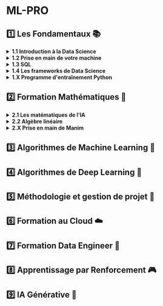 # ML-PRO

## 1️⃣ **Les Fondamentaux** 📚

<details>
<summary><b>1.1 Introduction à la Data Science</b></summary>

- Variables continues et discètes, analyse univariée et multivariée
- Introduction aux test d'hypothèses
- Pipeline de développement d'un modèle
- Preprocessing : encoding, normalisation, feature engineering, outliers, nan, feature selection
- Modélisation : types de modèles, frameworks, entraînement, réglage des hyperparamètres
- Evaluation : métriques, underfitting et overfitting, validation croisée, intervalles de confiance
- Projets : [bank churn](https://github.com/bryantchakote/mlpro-classification-bank-churn-2025), prix de l'immobilier (liens Kaggle : [bank churn](https://www.kaggle.com/competitions/mlpro-classification-bank-churn-2025), [prix de l'immobilier](https://www.kaggle.com/competitions/regression-prediction-prix-immobilier))

</details>

<details>
<summary><b>1.2 Prise en main de votre machine</b></summary>

- CPU, RAM, GPU, disque dur, carte-mère
- Terminal, PATH, commandes Unix/Windows, VIM, Oh-my-zsh
- Python et environnements virtuels (pip, conda, venv, pyenv, poetry)
- IDE (VSCode, Pycharm) : workspaces, extensions, paramètres, debogage

</details>

<details>
<summary><b>1.3 SQL</b></summary>

- BDD et SGBD
- Langage SQL : commandes CRUD, calculs, jointures
- SQL avancé
- Projet : [application de flashcards](https://github.com/bryantchakote/flashcards)

</details>

<details>
<summary><b>1.4 Les frameworks de Data Science</b></summary>

- NumPy, Pandas, SciPy
- Matplotlib, Seaborn
- Scikit-Learn, PyTorch, Keras
- Streamlit

</details>

<details>
<summary><b>1.X Programme d'entraînement Python</b></summary>

- Voyageur de commerce
- La POO avec Python
- La recherche dichotomique
- Les algorithmes de tri
- Les décorateurs
- Les générateurs

</details>

## 2️⃣ **Formation Mathématiques** 📐

<details>
<summary><b>2.1 Les matématiques de l'IA</b></summary>

- Introduction : algèbre linéaire, statistiques et probabilités, analyse, nombres complexes

</details>

<details>
<summary><b>2.2 Algèbre linéaire</b></summary>

- Théorie des ensembles
- Vecteurs, matrices, espaces vectoriels
- Applications linéaires, déterminant, inverse d'une matrice
- Eléments propres, diagonalisation, décomposition en valeurs singulières (SVD)

</details>

<details>
<summary><b>2.X Prise en main de Manim</b></summary>

- Installation, objets, texte, transformations, animations, groupes (VGroup), fonctions (2D et 3D)

</details>

## 3️⃣ **Algorithmes de Machine Learning** 🤖

## 4️⃣ **Algorithmes de Deep Learning** 🧠

## 5️⃣ **Méthodologie et gestion de projet** 📅

## 6️⃣ **Formation au Cloud** ☁️

## 7️⃣ **Formation Data Engineer** 💾

## 8️⃣ **Apprentissage par Renforcement** 🎮

## 9️⃣ **IA Générative** 🎨
